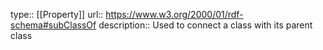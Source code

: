 type:: [[Property]]
url:: https://www.w3.org/2000/01/rdf-schema#subClassOf
description:: Used to connect a class with its parent class
